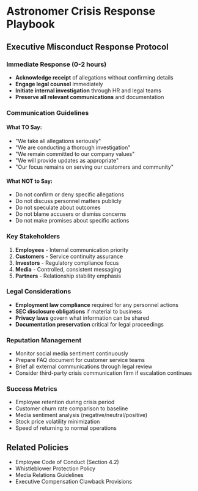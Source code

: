 # Astronomer Crisis Response Playbook

## Executive Misconduct Response Protocol

### Immediate Response (0-2 hours)
- **Acknowledge receipt** of allegations without confirming details
- **Engage legal counsel** immediately 
- **Initiate internal investigation** through HR and legal teams
- **Preserve all relevant communications** and documentation

### Communication Guidelines

#### What TO Say:
- "We take all allegations seriously"
- "We are conducting a thorough investigation"  
- "We remain committed to our company values"
- "We will provide updates as appropriate"
- "Our focus remains on serving our customers and community"

#### What NOT to Say:
- Do not confirm or deny specific allegations
- Do not discuss personnel matters publicly
- Do not speculate about outcomes
- Do not blame accusers or dismiss concerns
- Do not make promises about specific actions

### Key Stakeholders
1. **Employees** - Internal communication priority
2. **Customers** - Service continuity assurance
3. **Investors** - Regulatory compliance focus
4. **Media** - Controlled, consistent messaging
5. **Partners** - Relationship stability emphasis

### Legal Considerations
- **Employment law compliance** required for any personnel actions
- **SEC disclosure obligations** if material to business
- **Privacy laws** govern what information can be shared
- **Documentation preservation** critical for legal proceedings

### Reputation Management
- Monitor social media sentiment continuously
- Prepare FAQ document for customer service teams
- Brief all external communications through legal review
- Consider third-party crisis communication firm if escalation continues

### Success Metrics
- Employee retention during crisis period
- Customer churn rate comparison to baseline
- Media sentiment analysis (negative/neutral/positive)
- Stock price volatility minimization
- Speed of returning to normal operations

## Related Policies
- Employee Code of Conduct (Section 4.2)
- Whistleblower Protection Policy
- Media Relations Guidelines
- Executive Compensation Clawback Provisions